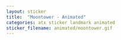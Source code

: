 ```yaml
---
layout: sticker
title:  "Moontower - Animated"
categories: atx sticker landmark animated
sticker_filename: animated/moontower.gif
---
```

